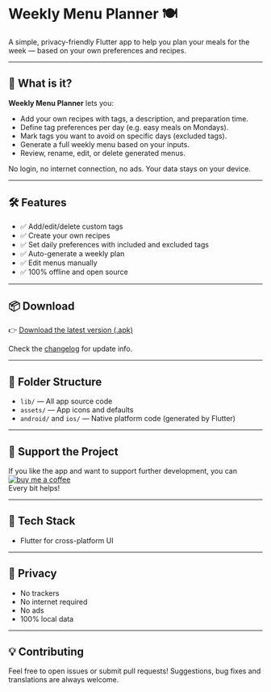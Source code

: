 
# Weekly Menu Planner 🍽️

A simple, privacy-friendly Flutter app to help you plan your meals for the week — based on your own preferences and recipes.

---

## 🧾 What is it?

**Weekly Menu Planner** lets you:
- Add your own recipes with tags, a description, and preparation time.
- Define tag preferences per day (e.g. easy meals on Mondays).
- Mark tags you want to avoid on specific days (excluded tags).
- Generate a full weekly menu based on your inputs.
- Review, rename, edit, or delete generated menus.

No login, no internet connection, no ads. Your data stays on your device.

---

## 🛠️ Features

- ✅ Add/edit/delete custom tags
- ✅ Create your own recipes
- ✅ Set daily preferences with included and excluded tags
- ✅ Auto-generate a weekly plan
- ✅ Edit menus manually
- ✅ 100% offline and open source

---

## 📦 Download

👉 [Download the latest version (.apk)](https://github.com/maartentje/Weekly-Menu-Planner/releases/latest)

Check the [changelog](https://github.com/maartentje/Weekly-Menu-Planner/releases) for update info.

---

## 📂 Folder Structure

- `lib/` — All app source code  
- `assets/` — App icons and defaults  
- `android/` and `ios/` — Native platform code (generated by Flutter)

---

## 🙌 Support the Project

If you like the app and want to support further development, you can  
 [![buy me a coffee](https://ko-fi.com/img/githubbutton_sm.svg)](https://ko-fi.com/StudioSalien)  
Every bit helps!


---

## 🧰 Tech Stack

- Flutter for cross-platform UI  

---

## 🔐 Privacy

- No trackers  
- No internet required  
- No ads  
- 100% local data

---

## 💡 Contributing

Feel free to open issues or submit pull requests! Suggestions, bug fixes and translations are always welcome.
